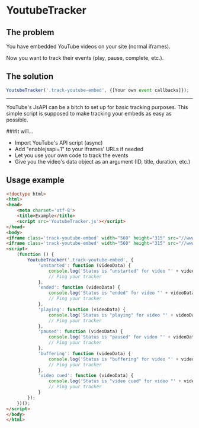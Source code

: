 # YoutubeTracker

## The problem
You have embedded YouTube videos on your site (normal iframes).

Now you want to track their events (play, pause, complete, etc.).

## The solution
```javascript
YoutubeTracker('.track-youtube-embed', {[Your own event callbacks]});
```

----------

YouTube's JsAPI can be a bitch to set up for basic tracking purposes.
This simple script is supposed to make tracking your embeds as easy as possible.

###It will...
* Import YouTube's API script (async)
* Add "enablejsapi=1" to your iframes' URLs if needed
* Let you use your own code to track the events
* Give you the video's data object as an argument (ID, title, duration, etc.)

## Usage example
```html
<!doctype html>
<html>
<head>
    <meta charset='utf-8'>
    <title>Example</title>
    <script src='YoutubeTracker.js'></script>
</head>
<body>
<iframe class='track-youtube-embed' width="560" height="315" src="//www.youtube.com/embed/tgO4Gd4RhvM" frameborder="0" allowfullscreen></iframe>
<iframe class='track-youtube-embed' width="560" height="315" src="//www.youtube.com/embed/dXqWJtWmceo" frameborder="0" allowfullscreen></iframe>
<script>
    (function () {
        YoutubeTracker('.track-youtube-embed', {
            'unstarted': function (videoData) {
                console.log('Status is "unstarted" for video "' + videoData.title + '"');
                // Ping your tracker
            },
            'ended': function (videoData) {
                console.log('Status is "ended" for video "' + videoData.title + '"');
                // Ping your tracker
            },
            'playing': function (videoData) {
                console.log('Status is "playing" for video "' + videoData.title + '"');
                // Ping your tracker
            },
            'paused': function (videoData) {
                console.log('Status is "paused" for video "' + videoData.title + '"');
                // Ping your tracker
            },
            'buffering': function (videoData) {
                console.log('Status is "buffering" for video "' + videoData.title + '"');
                // Ping your tracker
            },
            'video cued': function (videoData) {
                console.log('Status is "video cued" for video "' + videoData.title + '"');
                // Ping your tracker
            }
        });
    })();
</script>
</body>
</html>
```
